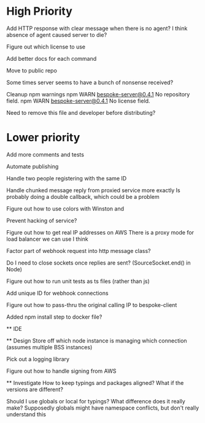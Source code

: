 # High Priority
Add HTTP response with clear message when there is no agent?
    I think absence of agent caused server to die?
    
Figure out which license to use

Add better docs for each command

Move to public repo

Some times server seems to have a bunch of nonsense received?

Cleanup npm warnings
    npm WARN bespoke-server@0.4.1 No repository field.
    npm WARN bespoke-server@0.4.1 No license field.
    
Need to remove this file and developer before distributing?
    

# Lower priority
Add more comments and tests

Automate publishing

Handle two people registering with the same ID

Handle chunked message reply from proxied service more exactly
    Is probably doing a double callback, which could be a problem

Figure out how to use colors with Winston and 

Prevent hacking of service?

Figure out how to get real IP addresses on AWS
    There is a proxy mode for load balancer we can use I think
    
Factor part of webhook request into http message class?

Do I need to close sockets once replies are sent? (SourceSocket.end() in Node)

Figure out how to run unit tests as ts files (rather than js)

Add unique ID for webhook connections

Figure out how to pass-thru the original calling IP to bespoke-client

Added npm install step to docker file?
 
** IDE

** Design
Store off which node instance is managing which connection (assumes multiple BSS instances)

Pick out a logging library

Figure out how to handle signing from AWS


** Investigate
How to keep typings and packages aligned? What if the versions are different?

Should I use globals or local for typings? What difference does it really make?
    Supposedly globals might have namespace conflicts, but don't really understand this